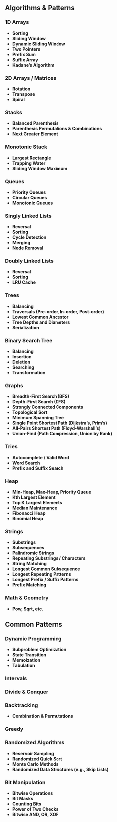 ## Algorithms & Patterns

### 1D Arrays
- **Sorting**
- **Sliding Window**
- **Dynamic Sliding Window**
- **Two Pointers**
- **Prefix Sum**
- **Suffix Array**
- **Kadane’s Algorithm**

### 2D Arrays / Matrices
- **Rotation**
- **Transpose**
- **Spiral**

### Stacks
- **Balanced Parenthesis**
- **Parenthesis Permutations & Combinations**
- **Next Greater Element**

### Monotonic Stack
- **Largest Rectangle**
- **Trapping Water**
- **Sliding Window Maximum**

### Queues
- **Priority Queues**
- **Circular Queues**
- **Monotonic Queues**

### Singly Linked Lists
- **Reversal**
- **Sorting**
- **Cycle Detection**
- **Merging**
- **Node Removal**

### Doubly Linked Lists
- **Reversal**
- **Sorting**
- **LRU Cache**

### Trees
- **Balancing**
- **Traversals (Pre-order, In-order, Post-order)**
- **Lowest Common Ancestor**
- **Tree Depths and Diameters**
- **Serialization**

### Binary Search Tree
- **Balancing**
- **Insertion**
- **Deletion**
- **Searching**
- **Transformation**

### Graphs
- **Breadth-First Search (BFS)**
- **Depth-First Search (DFS)**
- **Strongly Connected Components**
- **Topological Sort**
- **Minimum Spanning Tree**
- **Single Point Shortest Path (Dijkstra’s, Prim’s)**
- **All-Pairs Shortest Path (Floyd-Warshall’s)**
- **Union-Find (Path Compression, Union by Rank)**

### Tries
- **Autocomplete / Valid Word**
- **Word Search**
- **Prefix and Suffix Search**

### Heap
- **Min-Heap, Max-Heap, Priority Queue**
- **Kth Largest Element**
- **Top K Largest Elements**
- **Median Maintenance**
- **Fibonacci Heap**
- **Binomial Heap**

### Strings
- **Substrings**
- **Subsequences**
- **Palindromic Strings**
- **Repeating Substrings / Characters**
- **String Matching**
- **Longest Common Subsequence**
- **Longest Repeating Patterns**
- **Longest Prefix / Suffix Patterns**
- **Prefix Matching**

### Math & Geometry
- **Pow, Sqrt, etc.**

## Common Patterns

### Dynamic Programming
- **Subproblem Optimization**
- **State Transition**
- **Memoization**
- **Tabulation**

### Intervals

### Divide & Conquer

### Backtracking
- **Combination & Permutations**

### Greedy

### Randomized Algorithms
- **Reservoir Sampling**
- **Randomized Quick Sort**
- **Monte Carlo Methods**
- **Randomized Data Structures (e.g., Skip Lists)**

### Bit Manipulation
- **Bitwise Operations**
- **Bit Masks**
- **Counting Bits**
- **Power of Two Checks**
- **Bitwise AND, OR, XOR**

